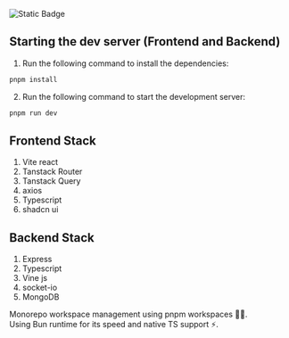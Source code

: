 ![Static Badge](https://img.shields.io/badge/Dev_Status-in_progress-green)

## Starting the dev server (Frontend and Backend)

1. Run the following command to install the dependencies:

```bash
pnpm install
```

2. Run the following command to start the development server:

```bash
pnpm run dev
```

## Frontend Stack
 1. Vite react
 2. Tanstack Router
 3. Tanstack Query
 4. axios
 5. Typescript
 6. shadcn ui

## Backend Stack 
  1. Express
  2. Typescript
  3. Vine js
  4. socket-io
  5. MongoDB

Monorepo workspace management using pnpm workspaces 🧑‍💻. <br>
Using Bun runtime for its speed and native TS support ⚡.

